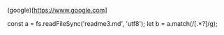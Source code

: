 (google)[https://www.google.com]

const a = fs.readFileSync('readme3.md', 'utf8');
let b = a.match(/\[.*?]/g);